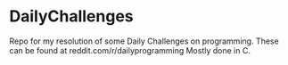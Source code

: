 # DailyChallenges
Repo for my resolution of some Daily Challenges on programming. These can be found at reddit.com/r/dailyprogramming
Mostly done in C.
